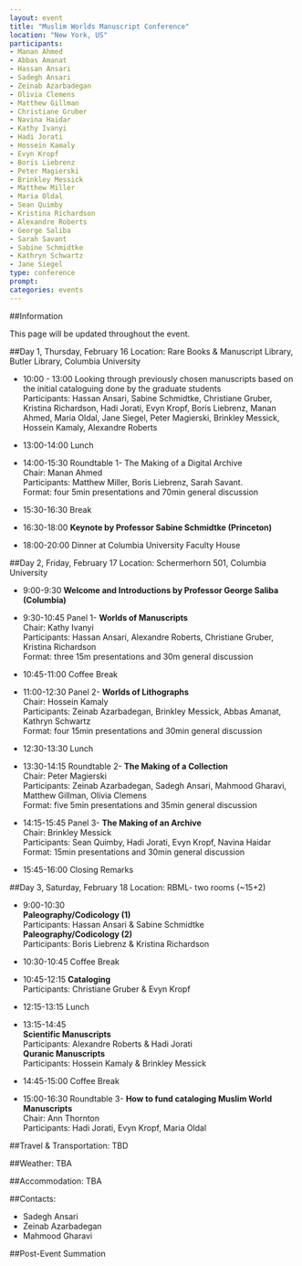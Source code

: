 ```yaml
---
layout: event
title: "Muslim Worlds Manuscript Conference"
location: "New York, US"
participants:
- Manan Ahmed
- Abbas Amanat
- Hassan Ansari
- Sadegh Ansari
- Zeinab Azarbadegan
- Olivia Clemens
- Matthew Gillman
- Christiane Gruber
- Navina Haidar
- Kathy Ivanyi	
- Hadi Jorati
- Hossein Kamaly
- Evyn Kropf
- Boris Liebrenz
- Peter Magierski
- Brinkley Messick
- Matthew Miller
- Maria Oldal
- Sean Quimby
- Kristina Richardson
- Alexandre Roberts
- George Saliba
- Sarah Savant
- Sabine Schmidtke
- Kathryn Schwartz
- Jane Siegel
type: conference
prompt:
categories: events
---
```


##Information

This page will be updated throughout the event.


##Day 1, Thursday, February 16 
Location: Rare Books & Manuscript Library, Butler Library, Columbia University

* 10:00 - 13:00 Looking through previously chosen manuscripts based on the initial cataloguing done by the graduate students  
Participants: Hassan Ansari, Sabine Schmidtke, Christiane Gruber, Kristina Richardson, Hadi Jorati, Evyn Kropf, Boris Liebrenz, Manan Ahmed, Maria Oldal, Jane Siegel, Peter Magierski, Brinkley Messick, Hossein Kamaly, Alexandre Roberts

* 13:00-14:00	Lunch

* 14:00-15:30	Roundtable 1- The Making of a Digital Archive  
Chair: Manan Ahmed  
Participants: Matthew Miller, Boris Liebrenz, Sarah Savant.  
Format: four 5min presentations and 70min general discussion

* 15:30-16:30	Break

* 16:30-18:00	**Keynote by Professor Sabine Schmidtke (Princeton)**

* 18:00-20:00	Dinner at Columbia University Faculty House


##Day 2, Friday, February 17
Location: Schermerhorn 501, Columbia University

* 9:00-9:30	**Welcome and Introductions by Professor George Saliba (Columbia)**

* 9:30-10:45	Panel 1- **Worlds of Manuscripts**  
Chair: Kathy Ivanyi  
Participants: Hassan Ansari, Alexandre Roberts, Christiane Gruber, Kristina Richardson  
Format: three 15m presentations and 30m general discussion

* 10:45-11:00	Coffee Break

* 11:00-12:30	Panel 2- **Worlds of Lithographs**  
Chair: Hossein Kamaly  
Participants: Zeinab Azarbadegan, Brinkley Messick, Abbas Amanat, Kathryn Schwartz  
Format: four 15min presentations and 30min general discussion

* 12:30-13:30	Lunch

* 13:30-14:15	Roundtable 2- **The Making of a Collection**  
Chair: Peter Magierski  
Participants: Zeinab Azarbadegan, Sadegh Ansari, Mahmood Gharavi, Matthew Gillman, Olivia Clemens  
Format: five 5min presentations and 35min general discussion

* 14:15-15:45	Panel 3- **The Making of an Archive**  
Chair: Brinkley Messick  
Participants: Sean Quimby, Hadi Jorati, Evyn Kropf, Navina Haidar  
Format: 15min presentations and 30min general discussion

* 15:45-16:00	Closing Remarks
		
##Day 3, Saturday, February 18
Location: RBML- two rooms (~15+2)

* 9:00-10:30  
**Paleography/Codicology (1)**  
Participants: Hassan Ansari & Sabine Schmidtke  
**Paleography/Codicology (2)**  
Participants: Boris Liebrenz & Kristina Richardson

* 10:30-10:45	Coffee Break

* 10:45-12:15	**Cataloging**  
Participants: Christiane Gruber & Evyn Kropf

* 12:15-13:15	Lunch

* 13:15-14:45  
**Scientific Manuscripts**  
Participants: Alexandre Roberts & Hadi Jorati  
**Quranic Manuscripts**  
Participants: Hossein Kamaly & Brinkley Messick

* 14:45-15:00	Coffee Break

* 15:00-16:30	Roundtable 3- **How to fund cataloging Muslim World Manuscripts**  
Chair: Ann Thornton  
Participants: Hadi Jorati, Evyn Kropf, Maria Oldal


##Travel & Transportation:
TBD

##Weather:
TBA

##Accommodation:
TBA

##Contacts:
* Sadegh Ansari 
* Zeinab Azarbadegan
* Mahmood Gharavi

##Post-Event Summation
